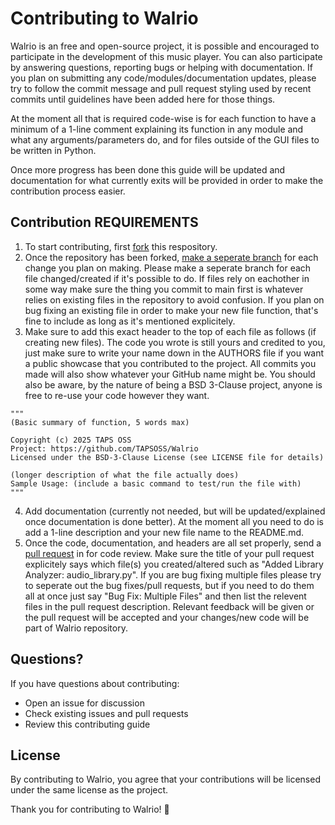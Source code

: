 # Contributing to Walrio

Walrio is an free and open-source project, it is possible and encouraged to participate in the development of this music player. You can also participate by answering questions, reporting bugs or helping with documentation. If you plan on submitting any code/modules/documentation updates, please try to follow the commit message and pull request styling used by recent commits until guidelines have been added here for those things.

At the moment all that is required code-wise is for each function to have a minimum of a 1-line comment explaining its function in any module and what any arguments/parameters do, and for files outside of the GUI files to be written in Python. 

Once more progress has been done this guide will be updated and documentation for what currently exits will be provided in order to make the contribution process easier.

## Contribution REQUIREMENTS

1. To start contributing, first [fork](https://docs.github.com/en/pull-requests/collaborating-with-pull-requests/working-with-forks/fork-a-repo) this respository.
2. Once the repository has been forked, [make a seperate branch](https://docs.github.com/en/pull-requests/collaborating-with-pull-requests/proposing-changes-to-your-work-with-pull-requests/creating-and-deleting-branches-within-your-repository) for each change you plan on making. Please make a seperate branch for each file changed/created if it's possible to do. If files rely on eachother in some way make sure the thing you commit to main first is whatever relies on existing files in the repository to avoid confusion. If you plan on bug fixing an existing file in order to make your new file function, that's fine to include as long as it's mentioned explicitely.
3. Make sure to add this exact header to the top of each file as follows (if creating new files). The code you wrote is still yours and credited to you, just make sure to write your name down in the AUTHORS file if you want a public showcase that you contributed to the project. All commits you made will also show whatever your GitHub name might be. You should also be aware, by the nature of being a BSD 3-Clause project, anyone is free to re-use your code however they want.
```
"""
(Basic summary of function, 5 words max)

Copyright (c) 2025 TAPS OSS
Project: https://github.com/TAPSOSS/Walrio
Licensed under the BSD-3-Clause License (see LICENSE file for details)

(longer description of what the file actually does)
Sample Usage: (include a basic command to test/run the file with)
"""
```
4. Add documentation (currently not needed, but will be updated/explained once documentation is done better). At the moment all you need to do is add a 1-line description and your new file name to the README.md.
5. Once the code, documentation, and headers are all set properly, send a [pull request](https://docs.github.com/en/pull-requests/collaborating-with-pull-requests/proposing-changes-to-your-work-with-pull-requests/creating-a-pull-request) in for code review. Make sure the title of your pull request explicitely says which file(s) you created/altered such as "Added Library Analyzer: audio_library.py". If you are bug fixing multiple files please try to seperate out the bug fixes/pull requests, but if you need to do them all at once just say "Bug Fix: Multiple Files" and then list the relevent files in the pull request description. Relevant feedback will be given or the pull request will be accepted and your changes/new code will be part of Walrio repository.

## Questions?

If you have questions about contributing:
- Open an issue for discussion
- Check existing issues and pull requests
- Review this contributing guide

## License

By contributing to Walrio, you agree that your contributions will be licensed under the same license as the project.

Thank you for contributing to Walrio! 🎵